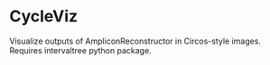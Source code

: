 # CycleViz
Visualize outputs of AmpliconReconstructor in Circos-style images. 
Requires intervaltree python package.
